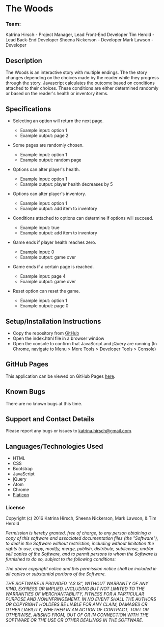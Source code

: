 # The Woods #

### Team:
Katrina Hirsch - Project Manager, Lead Front-End Developer
Tim Herold - Lead Back-End Developer
Sheena Nickerson - Developer
Mark Lawson - Developer

## Description ##

The Woods is an interactive story with multiple endings. The the story changes depending on the choices made by the reader while they progress through the story. Javascript calculates the outcome based on conditions attached to their choices. These conditions are either determined randomly or based on the reader's health or inventory items.

## Specifications ##

* Selecting an option will return the next page.
  * Example input: option 1
  * Example output: page 2

* Some pages are randomly chosen.
  * Example input: option 1
  * Example output: random page

* Options can alter player's health.
  * Example input: option 1
  * Example output: player health decreases by 5

* Options can alter player's inventory.
  * Example input: option 1
  * Example output: add item to inventory

* Conditions attached to options can determine if options will succeed.
  * Example input: true
  * Example output: add item to inventory

* Game ends if player health reaches zero.
  * Example input: 0
  * Example output: game over

* Game ends if a certain page is reached.
  * Example input: page 4
  * Example output: game over

* Reset option can reset the game.
  * Example input: option 1
  * Example output: page 0

## Setup/Installation Instructions ##

* Copy the repository from [GitHub](https://github.com/khirsch/the-woods/)
* Open the index.html file in a browser window
* Open the console to confirm that JavaScript and jQuery are running (In Chrome, navigate to Menu > More Tools > Developer Tools > Console)

## GitHub Pages ##

This application can be viewed on GitHub Pages [here](https://khirsch.github.io/the-woods/).

## Known Bugs ##

There are no known bugs at this time.

## Support and Contact Details ##

Please report any bugs or issues to katrina.hirsch@gmail.com.

## Languages/Technologies Used ##

* HTML
* CSS
* Bootstrap
* JavaScript
* jQuery
* Atom
* Chrome
* [Flaticon](http://www.flaticon.com/)

### License ###

Copyright (c) 2016 Katrina Hirsch, Sheena Nickerson, Mark Lawson, & Tim Herold

_Permission is hereby granted, free of charge, to any person obtaining a copy of this software and associated documentation files (the "Software"), to deal in the Software without restriction, including without limitation the rights to use, copy, modify, merge, publish, distribute, sublicense, and/or sell copies of the Software, and to permit persons to whom the Software is furnished to do so, subject to the following conditions:_

_The above copyright notice and this permission notice shall be included in all copies or substantial portions of the Software._

_THE SOFTWARE IS PROVIDED "AS IS", WITHOUT WARRANTY OF ANY KIND, EXPRESS OR IMPLIED, INCLUDING BUT NOT LIMITED TO THE WARRANTIES OF MERCHANTABILITY, FITNESS FOR A PARTICULAR PURPOSE AND NONINFRINGEMENT. IN NO EVENT SHALL THE AUTHORS OR COPYRIGHT HOLDERS BE LIABLE FOR ANY CLAIM, DAMAGES OR OTHER LIABILITY, WHETHER IN AN ACTION OF CONTRACT, TORT OR OTHERWISE, ARISING FROM, OUT OF OR IN CONNECTION WITH THE SOFTWARE OR THE USE OR OTHER DEALINGS IN THE SOFTWARE._
